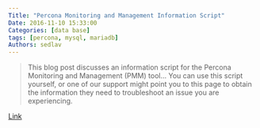 ```yaml
---
Title: "Percona Monitoring and Management Information Script"
Date: 2016-11-10 15:33:00
Categories: [data base]
tags: [percona, mysql, mariadb]
Authors: sedlav
---
```


> This blog post discusses an information script for the Percona Monitoring and Management (PMM) tool... You can use this script yourself, or one of our support might point you to this page to obtain the information they need to troubleshoot an issue you are experiencing.

[Link](https://www.blackmoreops.com/2016/11/08/top-30-ssh-shenanigans/)
